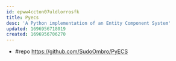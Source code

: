 ```yaml
---
id: epww4ccton07uldlorrosfk
title: Pyecs
desc: 'A Python implementation of an Entity Component System'
updated: 1696956718019
created: 1696956706270
---
```


- #repo https://github.com/SudoOmbro/PyECS